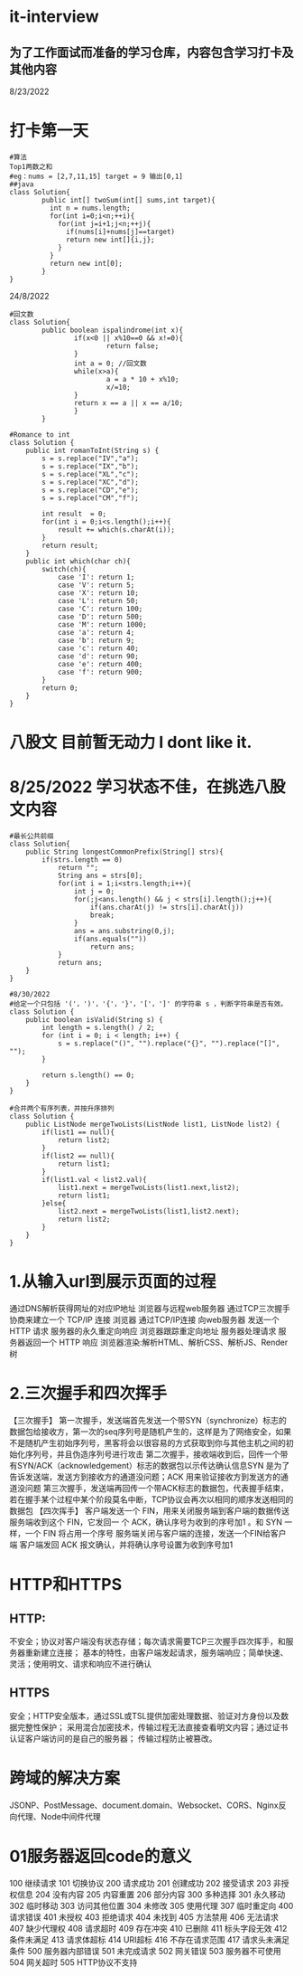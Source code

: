 # it-interview
## 为了工作面试而准备的学习仓库，内容包含学习打卡及其他内容
8/23/2022

# 打卡第一天 
```
#算法
Top1两数之和
#eg：nums = [2,7,11,15] target = 9 输出[0,1]
##java
class Solution{
        public int[] twoSum(int[] sums,int target){
          int n = nums.length;
          for(int i=0;i<n;++i){
            for(int j=i+1;j<n;++j){
              if(nums[i]+nums[j]==target)
              return new int[]{i,j};
            }
          }
          return new int[0];
        }
}
```
24/8/2022
```
#回文数
class Solution{
        public boolean ispalindrome(int x){
                if(x<0 || x%10==0 && x!=0){    
                        return false;
                }
                int a = 0; //回文数
                while(x>a){
                        a = a * 10 + x%10;
                        x/=10;
                }
                return x == a || x == a/10;
                }
        }
```
```
#Romance to int
class Solution {
    public int romanToInt(String s) {
        s = s.replace("IV","a");
		s = s.replace("IX","b");
		s = s.replace("XL","c");
		s = s.replace("XC","d");
		s = s.replace("CD","e");
		s = s.replace("CM","f");

        int result  = 0;
		for(int i = 0;i<s.length();i++){
			result += which(s.charAt(i));
		}
		return result;
	}
	public int which(char ch){
		switch(ch){
			case 'I': return 1;
			case 'V': return 5;
			case 'X': return 10;
			case 'L': return 50;
			case 'C': return 100;
			case 'D': return 500;
			case 'M': return 1000;
			case 'a': return 4;
			case 'b': return 9;
			case 'c': return 40;
			case 'd': return 90;
			case 'e': return 400;
			case 'f': return 900;
		}
		return 0;
    }
}

```


# 八股文 目前暂无动力 I dont like it.

# 8/25/2022 学习状态不佳，在挑选八股文内容


```
#最长公共前缀
class Solution{
	public String longestCommonPrefix(String[] strs){
		if(strs.length == 0)
			return "";
			String ans = strs[0];
			for(int i = 1;i<strs.length;i++){
				int j = 0;
				for(;j<ans.length() && j < strs[i].length();j++){
                    if(ans.charAt(j) != strs[i].charAt(j))
					break;
				}
				ans = ans.substring(0,j);
				if(ans.equals(""))
					return ans;
			}
			return ans;
	}
}

```

```
#8/30/2022
#给定一个只包括 '('，')'，'{'，'}'，'['，']' 的字符串 s ，判断字符串是否有效。
class Solution {
    public boolean isValid(String s) {
        int length = s.length() / 2;
		for (int i = 0; i < length; i++) {
			s = s.replace("()", "").replace("{}", "").replace("[]", "");
		}

		return s.length() == 0;
    }
}

#合并两个有序列表，并按升序排列
class Solution {
    public ListNode mergeTwoLists(ListNode list1, ListNode list2) {
        if(list1 == null){
            return list2;
        }
        if(list2 == null){
            return list1;
        }
        if(list1.val < list2.val){
            list1.next = mergeTwoLists(list1.next,list2);
            return list1;
        }else{
            list2.next = mergeTwoLists(list1,list2.next);
            return list2;
        }
    }
}
```



# 1.从输入url到展示页面的过程
通过DNS解析获得网址的对应IP地址 
浏览器与远程web服务器 通过TCP三次握手协商来建立一个 TCP/IP 连接 
浏览器 通过TCP/IP连接 向web服务器 发送一个 HTTP 请求 
服务器的永久重定向响应 
浏览器跟踪重定向地址 
服务器处理请求 
服务器返回一个 HTTP 响应 
浏览器渲染:解析HTML、解析CSS、解析JS、Render树

# 2.三次握手和四次挥手
【三次握手】
第一次握手，发送端首先发送一个带SYN（synchronize）标志的数据包给接收方，第一次的seq序列号是随机产生的，这样是为了网络安全，如果不是随机产生初始序列号，黑客将会以很容易的方式获取到你与其他主机之间的初始化序列号，并且伪造序列号进行攻击
第二次握手，接收端收到后，回传一个带有SYN/ACK（acknowledgement）标志的数据包以示传达确认信息SYN 是为了告诉发送端，发送方到接收方的通道没问题；ACK 用来验证接收方到发送方的通道没问题
第三次握手，发送端再回传一个带ACK标志的数据包，代表握手结束，若在握手某个过程中某个阶段莫名中断，TCP协议会再次以相同的顺序发送相同的数据包
【四次挥手】
客户端发送一个 FIN，用来关闭服务端到客户端的数据传送
服务端收到这个 FIN，它发回一 个 ACK，确认序号为收到的序号加1 。和 SYN 一样，一个 FIN 将占用一个序号
服务端关闭与客户端的连接，发送一个FIN给客户端
客户端发回 ACK 报文确认，并将确认序号设置为收到序号加1

# HTTP和HTTPS
## HTTP:
不安全；协议对客户端没有状态存储；每次请求需要TCP三次握手四次挥手，和服务器重新建立连接；
基本的特性，由客户端发起请求，服务端响应；简单快速、灵活；使用明文、请求和响应不进行确认

## HTTPS
安全；HTTP安全版本，通过SSL或TSL提供加密处理数据、验证对方身份以及数据完整性保护；
采用混合加密技术，传输过程无法直接查看明文内容；通过证书认证客户端访问的是自己的服务器；
传输过程防止被篡改。

# 跨域的解决方案
JSONP、PostMessage、document.domain、Websocket、CORS、Nginx反向代理、Node中间件代理

# 01服务器返回code的意义
100 继续请求 
101 切换协议
200 请求成功
201 创建成功
202 接受请求
203 非授权信息
204 没有内容
205 内容重置
206 部分内容
300 多种选择
301 永久移动
302 临时移动
303 访问其他位置
304 未修改
305 使用代理
307 临时重定向
400 请求错误
401 未授权
403 拒绝请求
404 未找到
405 方法禁用
406 无法请求
407 缺少代理权
408 请求超时
409 存在冲突
410 已删除
411 标头字段无效
412 条件未满足
413 请求体超标
414 URI超标
416 不存在请求范围
417 请求头未满足条件
500 服务器内部错误
501 未完成请求
502 网关错误
503 服务器不可使用
504 网关超时
505 HTTP协议不支持
